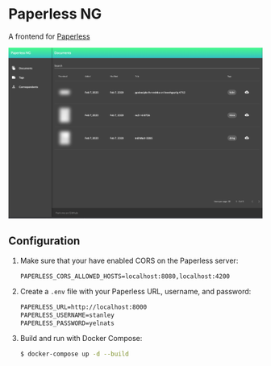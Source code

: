# Paperless NG
A frontend for [Paperless](https://github.com/the-paperless-project/paperless)


![Screenshot](https://raw.githubusercontent.com/128keaton/paperless-ng/master/screenshot.png)

## Configuration
1. Make sure that your have enabled CORS on the Paperless server:
    ```
    PAPERLESS_CORS_ALLOWED_HOSTS=localhost:8080,localhost:4200
    ```

2. Create a `.env` file with your Paperless URL, username, and password:
    ``` 
    PAPERLESS_URL=http://localhost:8000
    PAPERLESS_USERNAME=stanley
    PAPERLESS_PASSWORD=yelnats
   ```

3. Build and run with Docker Compose:
    ```bash
    $ docker-compose up -d --build
    ```


